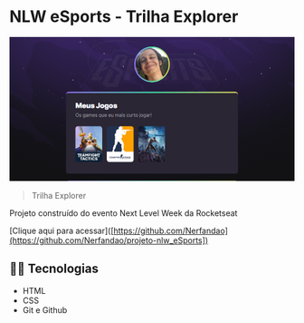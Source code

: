 # NLW eSports - Trilha Explorer

![preview](./.github/preview.png)

> Trilha Explorer

Projeto construído do evento Next Level Week da Rocketseat

[Clique aqui para acessar]([https://github.com/Nerfandao](https://github.com/Nerfandao/projeto-nlw_eSports])

## 🍷🗿 Tecnologias

 - HTML
 - CSS
 - Git e Github

